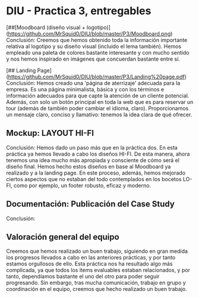 # DIU - Practica 3, entregables

[##[Moodboard (diseño visual + logotipo)] (https://github.com/MrSquid0/DIU/blob/master/P3/Moodboard.png) \
Conclusión: Creemos que hemos obtenido toda la información importante relativa
al logotipo y su diseño visual (incluido el lema también). Hemos empleado una 
paleta de colores bastante interesante y con mucho sentido y nos hemos inspirado 
en imágenes que concuerdan bastante entre sí.

[## Landing Page] (https://github.com/MrSquid0/DIU/blob/master/P3/Landing%20page.pdf)
Conclusión: Hemos creado una 'página de aterrizaje' adecuada para la empresa. Es una 
página minimalista, básica y con los términos e información adecuados para que capte 
la atención de un cliente potencial. Además, con solo un botón principal en toda la web 
que es para reservar un tour (además de también poder cambiar el idioma, claro).
Proporcionamos un mensaje claro, conciso y llamativo: tenemos la idea clara de qué ofrecer.


## Mockup: LAYOUT HI-FI
Conclusión: Hemos dado un paso más que en la práctica dos. En esta práctica ya hemos 
llevado a cabo los diseños HI-FI. De esta manera, ahora tenemos una idea mucho más 
apropiada y consciente de cómo será el diseño final. Hemos hecho estos diseños en base 
al Moodboard ya realizado y a la landing page. En este proceso, además, hemos mejorado 
ciertos aspectos que no estaban del todo contemplados en los bocetos LO-FI, como por 
ejemplo, un footer robusto, eficaz y moderno.


## Documentación: Publicación del Case Study
Conclusión:


## Valoración general del equipo
Creemos que hemos realizado un buen trabajo, siguiendo en gran medida los progresos llevados 
a cabo en las anteriores prácticas, y por tanto estamos orgullosos de ello. Esta práctica nos 
ha resultado algo más complicada, ya que todos los items evaluables estaban relacionados, y por 
tanto, dependíamos bastante el uno del otro para poder seguir progresando. Sin embargo, tras mucha 
comunicación, trabajo en grupo y coordinación en el equipo, creemos que hecho realizado un buen 
trabajo.
 
